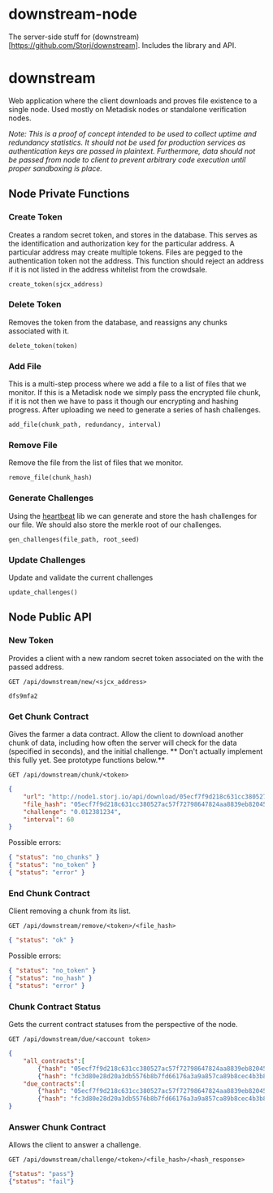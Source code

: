downstream-node
===============

The server-side stuff for (downstream)[https://github.com/Storj/downstream].  Includes the library and API.

downstream
==========
Web application where the client downloads and proves file existence to a single node. Used mostly on Metadisk nodes or standalone verification nodes.
 
*Note: This is a proof of concept intended to be used to collect uptime and redundancy statistics. It should not be used for production services as authentication keys are passed in plaintext. Furthermore, data should not be passed from node to client to prevent arbitrary code execution until proper sandboxing is place.*
 

## Node Private Functions

### Create Token
Creates a random secret token, and stores in the database. This serves as the identification and authorization key for the particular address. A particular address may create multiple tokens. Files are pegged to the authentication token not the address. This function should reject an address if it is not listed in the address whitelist from the crowdsale.

	create_token(sjcx_address)

### Delete Token
Removes the token from the database, and reassigns any chunks associated with it.

	delete_token(token)

### Add File
This is a multi-step process where we add a file to a list of files that we monitor. If this is a Metadisk node we simply pass the encrypted file chunk, if it is not then we have to pass it though our encrypting and hashing progress. After uploading we need to generate a series of hash challenges.  

	add_file(chunk_path, redundancy, interval)

### Remove File
Remove the file from the list of files that we monitor.

	remove_file(chunk_hash)

### Generate Challenges
Using the [heartbeat](https://github.com/storj/heartbeat) lib we can generate and store the hash challenges for our file. We should also store the merkle root of our challenges. 

	gen_challenges(file_path, root_seed)

### Update Challenges
Update and validate the current challenges

	update_challenges()

## Node Public API

### New Token 
Provides a client with a new random secret token associated on the with the passed address. 
	
	GET /api/downstream/new/<sjcx_address>

```
dfs9mfa2
```

### Get Chunk Contract

Gives the farmer a data contract. Allow the client to download another chunk of data, including how often the server will check for the data (specified in seconds), and the initial challenge. ** Don't actually implement this fully yet. See prototype functions below.**

	GET /api/downstream/chunk/<token>

```json
{
	"url": "http://node1.storj.io/api/download/05ecf7f9d218c631cc380527ac57f72798647824aa8839eb82045ed9fc3360c7",
	"file_hash": "05ecf7f9d218c631cc380527ac57f72798647824aa8839eb82045ed9fc3360c7", 
	"challenge": "0.012381234",
	"interval": 60
}
```
Possible errors:
```json
{ "status": "no_chunks" }
{ "status": "no_token" }
{ "status": "error" }
```

### End Chunk Contract 

Client removing a chunk from its list.

	GET /api/downstream/remove/<token>/<file_hash>
```json
{ "status": "ok" }
```
Possible errors:
```json
{ "status": "no_token" }
{ "status": "no_hash" }
{ "status": "error" }
```

### Chunk Contract Status

Gets the current contract statuses from the perspective of the node. 

	GET /api/downstream/due/<account token>

```json
{
	"all_contracts":[
		{"hash": "05ecf7f9d218c631cc380527ac57f72798647824aa8839eb82045ed9fc3360c7"},
		{"hash": "fc3d80e28d20a3db5576b8b7fd66176a3a9a857ca89b8cec4b3b832aafc77c8a"}],
	"due_contracts":[
		{"hash": "05ecf7f9d218c631cc380527ac57f72798647824aa8839eb82045ed9fc3360c7", "challenge": "0.012381234"},
		{"hash": "fc3d80e28d20a3db5576b8b7fd66176a3a9a857ca89b8cec4b3b832aafc77c8a", "challenge": "0.034385411"}]
}
```

### Answer Chunk Contract

Allows the client to answer a challenge.

	GET /api/downstream/challenge/<token>/<file_hash>/<hash_response>

```json
{"status": "pass"}
{"status": "fail"}
```
